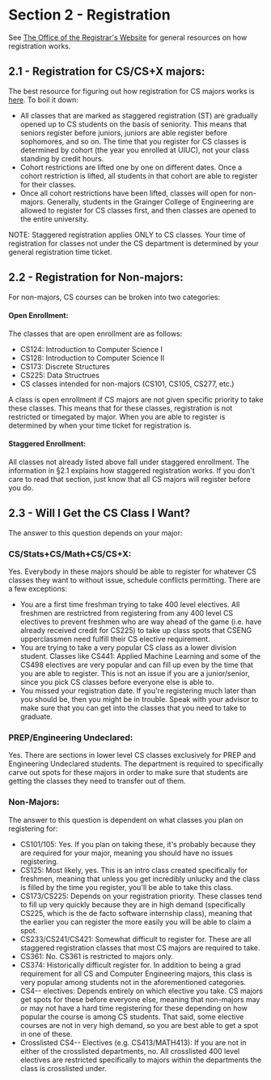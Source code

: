 # Section 2 - Registration

See [The Office of the Registrar's Website](https://registrar.illinois.edu/registration/) for general resources on how registration works.

## 2.1 - Registration for CS/CS+X majors:
The best resource for figuring out how registration for CS majors works is [here](https://cs.illinois.edu/academics/undergraduate/registration/cs-course-restrictions-enrollment-caps). To boil it down:

* All classes that are marked as staggered registration (ST) are gradually opened up to CS students on the basis of seniority. This means that seniors register before juniors, juniors are able register before sophomores, and so on. The time that you register for CS classes is determined by cohort (the year you enrolled at UIUC), not your class standing by credit hours.
* Cohort restrictions are lifted one by one on different dates. Once a cohort restriction is lifted, all students in that cohort are able to register for their classes.
* Once all cohort restrictions have been lifted, classes will open for non-majors. Generally, students in the Grainger College of Engineering are allowed to register for CS classes first, and then classes are opened to the entire university.

NOTE: Staggered registration applies ONLY to CS classes. Your time of registration for classes not under the CS department is determined by your general registration time ticket.

## 2.2 - Registration for Non-majors:
For non-majors, CS courses can be broken into two categories:

#### Open Enrollment:
The classes that are open enrollment are as follows:
* CS124: Introduction to Computer Science I
* CS128: Introduction to Computer Science II
* CS173: Discrete Structures
* CS225: Data Structrues
* CS classes intended for non-majors (CS101, CS105, CS277, etc.)

A class is open enrollment if CS majors are not given specific priority to take these classes. This means that for these classes, registration is not restricted or timegated by major. When you are able to register is determined by when your time ticket for registration is.

#### Staggered Enrollment:

All classes not already listed above fall under staggered enrollment. The information in §2.1 explains how staggered registration works. If you don't care to read that section, just know that all CS majors will register before you do.

## 2.3 - Will I Get the CS Class I Want?

The answer to this question depends on your major:

### CS/Stats+CS/Math+CS/CS+X:

Yes. Everybody in these majors should be able to register for whatever CS classes they want to without issue, schedule conflicts permitting. There are a few exceptions:
* You are a first time freshman trying to take 400 level electives. All freshmen are restrictred from registering from any 400 level CS electives to prevent freshmen who are way ahead of the game (i.e. have already received credit for CS225) to take up class spots that CSENG upperclassmen need fulfill their CS elective requirement.
* You are trying to take a very popular CS class as a lower division student. Classes like CS441: Applied Machine Learning and some of the CS498 electives are very popular and can fill up even by the time that you are able to register. This is not an issue if you are a junior/senior, since you pick CS classes before everyone else is able to.
* You missed your registration date. If you're registering much later than you should be, then you might be in trouble. Speak with your advisor to make sure that you can get into the classes that you need to take to graduate.

### PREP/Engineering Undeclared:
Yes. There are sections in lower level CS classes exclusively for PREP and Engineering Undeclared students. The department is required to specifically carve out spots for these majors in order to make sure that students are getting the classes they need to transfer out of them.

### Non-Majors:
The answer to this question is dependent on what classes you plan on registering for:
* CS101/105: Yes. If you plan on taking these, it's probably because they are required for your major, meaning you should have no issues registering.
* CS125: Most likely, yes. This is an intro class created specifically for freshmen, meaning that unless you get incredibly unlucky and the class is filled by the time you register, you'll be able to take this class.
* CS173/CS225: Depends on your registration priority. These classes tend to fill up very quickly because they are in high demand (specifically CS225, which is the de facto software internship class), meaning that the earlier you can register the more easily you will be able to claim a spot.
* CS233/CS241/CS421: Somewhat difficult to register for. These are all staggered registration classes that most CS majors are required to take.
* CS361: No. CS361 is restricted to majors only.
* CS374: Historically difficult register for. In addition to being a grad requirement for all CS and Computer Engineering majors, this class is very popular among students not in the aforementioned categories.
* CS4-- electives: Depends entirely on which elective you take. CS majors get spots for these before everyone else, meaning that non-majors may or may not have a hard time registering for these depending on how popular the course is among CS students. That said, some elective courses are not in very high demand, so you are best able to get a spot in one of these.
* Crosslisted CS4-- Electives (e.g. CS413/MATH413): If you are not in either of the crosslisted departments, no. All crosslisted 400 level electives are restricted specifically to majors within the departments the class is crosslisted under.
